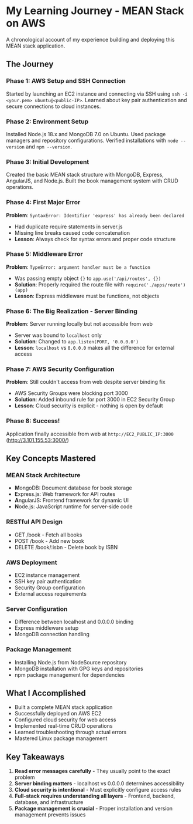 # My Learning Journey - MEAN Stack on AWS

A chronological account of my experience building and deploying this MEAN stack application.

## The Journey

### Phase 1: AWS Setup and SSH Connection
Started by launching an EC2 instance and connecting via SSH using `ssh -i <your.pem> ubuntu@<public-IP>`. Learned about key pair authentication and secure connections to cloud instances.

### Phase 2: Environment Setup
Installed Node.js 18.x and MongoDB 7.0 on Ubuntu. Used package managers and repository configurations. Verified installations with `node --version` and `npm --version`.

### Phase 3: Initial Development
Created the basic MEAN stack structure with MongoDB, Express, AngularJS, and Node.js. Built the book management system with CRUD operations.

### Phase 4: First Major Error
**Problem**: `SyntaxError: Identifier 'express' has already been declared`
- Had duplicate require statements in server.js
- Missing line breaks caused code concatenation
- **Lesson**: Always check for syntax errors and proper code structure

### Phase 5: Middleware Error
**Problem**: `TypeError: argument handler must be a function`
- Was passing empty object `{}` to `app.use('/api/routes', {})`
- **Solution**: Properly required the route file with `require('./apps/route')(app)`
- **Lesson**: Express middleware must be functions, not objects

### Phase 6: The Big Realization - Server Binding
**Problem**: Server running locally but not accessible from web
- Server was bound to `localhost` only
- **Solution**: Changed to `app.listen(PORT, '0.0.0.0')`
- **Lesson**: `localhost` vs `0.0.0.0` makes all the difference for external access

### Phase 7: AWS Security Configuration
**Problem**: Still couldn't access from web despite server binding fix
- AWS Security Groups were blocking port 3000
- **Solution**: Added inbound rule for port 3000 in EC2 Security Group
- **Lesson**: Cloud security is explicit - nothing is open by default

### Phase 8: Success!
Application finally accessible from web at `http://EC2_PUBLIC_IP:3000` (http://3.101.155.53:3000/)

## Key Concepts Mastered

### MEAN Stack Architecture
- **M**ongoDB: Document database for book storage
- **E**xpress.js: Web framework for API routes
- **A**ngularJS: Frontend framework for dynamic UI
- **N**ode.js: JavaScript runtime for server-side code

### RESTful API Design
- GET /book - Fetch all books
- POST /book - Add new book
- DELETE /book/:isbn - Delete book by ISBN

### AWS Deployment
- EC2 instance management
- SSH key pair authentication
- Security Group configuration
- External access requirements

### Server Configuration
- Difference between localhost and 0.0.0.0 binding
- Express middleware setup
- MongoDB connection handling

### Package Management
- Installing Node.js from NodeSource repository
- MongoDB installation with GPG keys and repositories
- npm package management for dependencies

## What I Accomplished
- Built a complete MEAN stack application
- Successfully deployed on AWS EC2
- Configured cloud security for web access
- Implemented real-time CRUD operations
- Learned troubleshooting through actual errors
- Mastered Linux package management

## Key Takeaways
1. **Read error messages carefully** - They usually point to the exact problem
2. **Server binding matters** - localhost vs 0.0.0.0 determines accessibility
3. **Cloud security is intentional** - Must explicitly configure access rules
4. **Full-stack requires understanding all layers** - Frontend, backend, database, and infrastructure
5. **Package management is crucial** - Proper installation and version management prevents issues